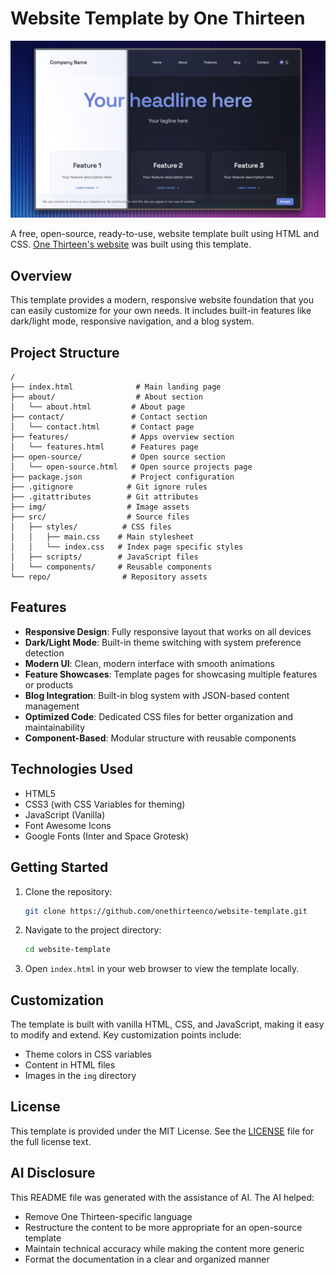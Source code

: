 # Website Template by One Thirteen

![Website Template Preview](repo/mainImage.jpg)

A free, open-source, ready-to-use, website template built using HTML and CSS. [One Thirteen's website](https://onethirteen.co) was built using this template.

## Overview

This template provides a modern, responsive website foundation that you can easily customize for your own needs. It includes built-in features like dark/light mode, responsive navigation, and a blog system.

## Project Structure

```
/
├── index.html              # Main landing page
├── about/                  # About section
│   └── about.html         # About page
├── contact/               # Contact section
│   └── contact.html       # Contact page
├── features/              # Apps overview section
│   └── features.html      # Features page
├── open-source/           # Open source section
│   └── open-source.html   # Open source projects page
├── package.json           # Project configuration
├── .gitignore            # Git ignore rules
├── .gitattributes        # Git attributes
├── img/                  # Image assets
├── src/                  # Source files
│   ├── styles/          # CSS files
│   │   ├── main.css    # Main stylesheet
│   │   └── index.css   # Index page specific styles
│   ├── scripts/        # JavaScript files
│   └── components/     # Reusable components
└── repo/                # Repository assets
```

## Features

- **Responsive Design**: Fully responsive layout that works on all devices
- **Dark/Light Mode**: Built-in theme switching with system preference detection
- **Modern UI**: Clean, modern interface with smooth animations
- **Feature Showcases**: Template pages for showcasing multiple features or products
- **Blog Integration**: Built-in blog system with JSON-based content management
- **Optimized Code**: Dedicated CSS files for better organization and maintainability
- **Component-Based**: Modular structure with reusable components

## Technologies Used

- HTML5
- CSS3 (with CSS Variables for theming)
- JavaScript (Vanilla)
- Font Awesome Icons
- Google Fonts (Inter and Space Grotesk)

## Getting Started

1. Clone the repository:
   ```bash
   git clone https://github.com/onethirteenco/website-template.git
   ```

2. Navigate to the project directory:
   ```bash
   cd website-template
   ```

3. Open `index.html` in your web browser to view the template locally.

## Customization

The template is built with vanilla HTML, CSS, and JavaScript, making it easy to modify and extend. Key customization points include:

- Theme colors in CSS variables
- Content in HTML files
- Images in the `img` directory

## License

This template is provided under the MIT License. See the [LICENSE](LICENSE) file for the full license text.

## AI Disclosure

This README file was generated with the assistance of AI. The AI helped:
- Remove One Thirteen-specific language
- Restructure the content to be more appropriate for an open-source template
- Maintain technical accuracy while making the content more generic
- Format the documentation in a clear and organized manner